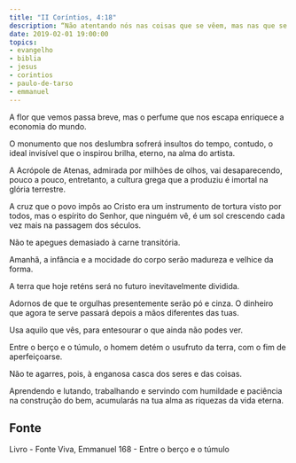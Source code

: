 ```yaml
---
title: "II Coríntios, 4:18"
description: “Não atentando nós nas coisas que se vêem, mas nas que se não vêem, porque as que se vêem são temporais e as que se não vêem são eternas.”
date: 2019-02-01 19:00:00
topics: 
- evangelho
- biblia
- jesus
- corintios
- paulo-de-tarso
- emmanuel
---
```


A flor que vemos passa breve, mas o perfume que nos escapa enriquece a
economia do mundo.

O monumento que nos deslumbra sofrerá insultos do tempo, contudo, o
ideal invisível que o inspirou brilha, eterno, na alma do artista.

A Acrópole de Atenas, admirada por milhões de olhos, vai desaparecendo,
pouco a pouco, entretanto, a cultura grega que a produziu é imortal na glória
terrestre.

A cruz que o povo impôs ao Cristo era um instrumento de tortura visto por
todos, mas o espírito do Senhor, que ninguém vê, é um sol crescendo cada vez mais
na passagem dos séculos.

Não te apegues demasiado à carne transitória.

Amanhã, a infância e a mocidade do corpo serão madureza e velhice da
forma.

A terra que hoje reténs será no futuro inevitavelmente dividida.

Adornos de que te orgulhas presentemente serão pó e cinza. O dinheiro que
agora te serve passará depois a mãos diferentes das tuas.

Usa aquilo que vês, para entesourar o que ainda não podes ver.

Entre o berço e o túmulo, o homem detém o usufruto da terra, com o fim de
aperfeiçoar­se.

Não te agarres, pois, à enganosa casca dos seres e das coisas.

Aprendendo e lutando, trabalhando e servindo com humildade e paciência
na construção do bem, acumularás na tua alma as riquezas da vida eterna.


## Fonte
Livro - Fonte Viva, Emmanuel
168 - Entre o berço e o túmulo
